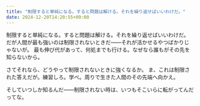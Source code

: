 ```yaml
---
title: "制限すると単純になる。すると問題は解ける。それを繰り返せばいいわけだ。"
date: 2024-12-20T14:20:55+09:00
---
```

制限すると単純になる。すると問題は解ける。それを繰り返せばいいわけだ。
だが人間が最も強いのは制限されないときだ――それが活かせるやつばかりじゃないが。
最も伸び代があって、何処までも行ける。なぜなら誰もがその先を知らないから。

さてそれなら、どうやって制限されないときに強くなるか。
ま、これは制限された答えだが。練習しろ。学べ。周りで生きた人間のその先端へ向かえ。

そしていつしか知るんだ――制限されない時は、いつもそこいらに転がってんだってな。
